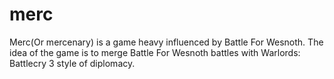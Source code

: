 merc
====

Merc(Or mercenary) is a game heavy influenced by Battle For Wesnoth. The idea of the game is to merge Battle For Wesnoth battles with Warlords: Battlecry 3 style of diplomacy.